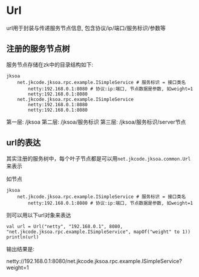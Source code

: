 # Url

url用于封装与传递服务节点信息, 包含协议/ip/端口/服务标识/参数等

## 注册的服务节点树

服务节点存储在zk中的目录结构如下:

```
jksoa
    net.jkcode.jksoa.rpc.example.ISimpleService # 服务标识 = 接口类名
        netty:192.168.0.1:8080 # 协议:ip:端口, 节点数据是参数, 如weight=1
        netty:192.168.0.1:8080
    net.jkcode.jksoa.rpc.example.ISimpleService
        netty:192.168.0.1:8080
        netty:192.168.0.1:8080
```

第一层: /jksoa
第二层: /jksoa/服务标识
第三层: /jksoa/服务标识/server节点

## url的表达

其实注册的服务树中，每个叶子节点都是可以用`net.jkcode.jksoa.common.Url` 来表示

如节点

```
jksoa
    net.jkcode.jksoa.rpc.example.ISimpleService # 服务标识 = 接口类名
        netty:192.168.0.1:8080 # 协议:ip:端口, 节点数据是参数, 如weight=1
```

则可以用以下url对象来表达

```
val url = Url("netty", "192.168.0.1", 8080, "net.jkcode.jksoa.rpc.example.ISimpleService", mapOf("weight" to 1))
println(url)
```

输出结果是:

netty://192.168.0.1:8080/net.jkcode.jksoa.rpc.example.ISimpleService?weight=1